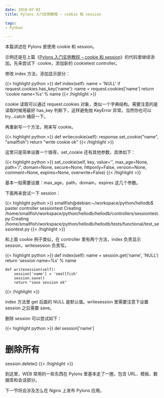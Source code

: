 ```yaml
---
date: 2010-07-03
title: Pylons 入门实例教程 – cookie 和 session

tags:
- Python

---
```


本篇讲述在 Pylons 里使用 cookie 和 session。

示例还是在上篇《[Pylons 入门实例教程 – cookie 和 session](http://chenxiaoyu.org/2010/07/01/pylons-tutorial-database.html)》的代码里继续添加。先来尝试下  cookie，添加新的 cookietest controller。

修改 index 方法，添加显示部分：

{{< highlight python >}}
    def index(self):
        name = 'NULL'
        if request.cookies.has_key('name'):
            name = request.cookies['name']
        return 'cookie name=%s' % name
{{< /highlight >}}

cookie 读取可以通过 request.cookies 对象，类似一个字典结构。需要注意的是读取时候用最好 has_key 判断下，这样避免抛 KeyError 异常。当然你也可以 try...catch 捕获一下。

再重新写一个方法，用来写 cookie。

{{< highlight python >}}
    def writecookie(self):
        response.set_cookie("name", "smallfish")
        return "write cookie ok"
{{< /highlight >}}

这里只是简单设置一个值得，set_cookie 还有其他参数，具体如下：

{{< highlight python >}}
set_cookie(self, key, value='', max_age=None, path='/', domain=None, secure=None,
                 httponly=False, version=None, comment=None, expires=None, overwrite=False)
{{< /highlight >}}

基本一般需要设置：max_age，path，domain，expires 这几个参数。

下面再来尝试一下 session：

{{< highlight python >}}
smallfish@debian:~/workspace/python/hellodb$ paster controller sessiontest
Creating /home/smallfish/workspace/python/hellodb/hellodb/controllers/sessiontest.py
Creating /home/smallfish/workspace/python/hellodb/hellodb/tests/functional/test_sessiontest.py
{{< /highlight >}}

和上面 cookie 例子类似，在 controller 里有两个方法，index 负责显示 session，writesession 负责写。

{{< highlight python >}}
    def index(self):
        name = session.get('name', 'NULL')
        return 'session name=%s' % name

    def writesession(self):
        session['name'] = 'smallfish'
        session.save()
        return "save session ok"
{{< /highlight >}}

index 方法里 get 后面的 NULL 是默认值。writesession 里需要注意下设置 session 之后需要 save。

删除 session 可以尝试如下：

{{< highlight python >}}
del session['name']
# 删除所有
session.delete()
{{< /highlight >}}

到这里，WEB 常用的一些东西在 Pylons 里基本走了一圈，包含 URL、模板、数据库和会话部分。

下一节将会涉及怎么在 Nginx 上发布 Pylons 应用。

